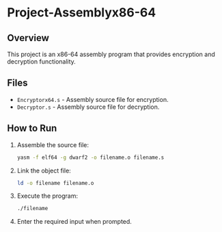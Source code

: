 # Project-Assemblyx86-64

## Overview
This project is an x86-64 assembly program that provides encryption and decryption functionality.

## Files
- `Encryptorx64.s` - Assembly source file for encryption.
- `Decryptor.s` - Assembly source file for decryption.

## How to Run
1. Assemble the source file:
   ```sh
   yasm -f elf64 -g dwarf2 -o filename.o filename.s
   ```
2. Link the object file:
   ```sh
   ld -o filename filename.o
   ```
3. Execute the program:
   ```sh
   ./filename
   ```
4. Enter the required input when prompted.


